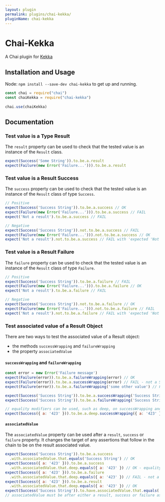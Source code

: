 ```yaml
---
layout: plugin
permalink: plugins/chai-kekka/
pluginName: chai-kekka
---
```


# Chai-Kekka

A Chai plugin for [Kekka](https://github.com/apemb/kekka)

## Installation and Usage

Node: `npm install --save-dev chai-kekka` to get up and running.
```js
const chai = require("chai")
const chaiKekka = require("chai-kekka")
 
chai.use(chaiKekka)
```

## Documentation

### Test value is a Type Result 
The `result` property can be used to check that the tested value is an instance of the `Result` class. 
```js
expect(Success('Some String')).to.be.a.result
expect(Failure(new Error('Failure...'))).to.be.a.result
```

### Test value is a Result Success

The `success` property can be used to check that the tested value is an instance of the `Result` class of type `Success`.

```js
// Positive
expect(Success('Success String')).to.be.a.success // OK
expect(Failure(new Error('Failure...'))).to.be.a.success // FAIL
expect('Not a result').to.be.a.success // FAIL

// Negative
expect(Success('Success String')).not.to.be.a.success // FAIL
expect(Failure(new Error('Failure...'))).not.to.be.a.success // OK
expect('Not a result').not.to.be.a.success // FAIL with 'expected 'Not a result' to be an instance of Result'
```


### Test value is a Result Failure

The `failure` property can be used to check that the tested value is an instance of the `Result` class of type `Failure`.

```js
// Positive
expect(Success('Success String')).to.be.a.failure // FAIL
expect(Failure(new Error('Failure...'))).to.be.a.failure // OK
expect('Not a result').to.be.a.failure // FAIL

// Negative
expect(Success('Success String')).not.to.be.a.failure // OK
expect(Failure(new Error('Failure...'))).not.to.be.a.failure // FAIL
expect('Not a result').not.to.be.a.failure // FAIL with 'expected 'Not a result' to be an instance of Result'
```

### Test associated value of a Result Object

There are two ways to test the associated value of a Result object:
 - the methods `successWrapping` and `failureWrapping`
 - the property `associatedValue`

#### `successWrapping` and `failureWrapping`
```js
const error = new Error('Failure message')
expect(Failure(error)).to.be.a.failureWrapping(error) // OK
expect(Failure(error)).to.be.a.successWrapping(error) // FAIL - not a Success
expect(Failure(error)).to.be.a.failureWrapping('some other value') // FAIL

expect(Success('Success String')).to.be.a.successWrapping('Success String') // OK
expect(Success('Success String')).to.be.a.failureWrapping('Success String') // Fail - not a Failure

// equality modifiers can be used, such as deep, on successWrapping and failureWrapping
expect(Success({ a: '423' })).to.be.a.deep.successWrapping({ a: '423' }) 
```

#### `associatedValue`

The `associatedValue` property can be used after a `result`, `success` or `failure` property.
It changes the target of any assertions that follow in the chain to be on the result associated value.

```js
expect(Success('Success String')).to.be.a.success
  .with.associatedValue.that.equals('Success String') // OK
expect(Success({ a: '423' })).to.be.a.success
  .with.associatedValue.that.deep.equals({ a: '423' }) // OK - equality modifiers accepted
expect(Success({ a: '423' })).to.be.a.failure
  .with.associatedValue.that.deep.equals({ a: '423' }) // FAIL - not a failure
expect(Success({ a: '423' })).to.be.a.result
  .with.associatedValue.that.deep.equals({ a: '423' }) // OK
expect(Success('Success String')).to.have.associatedValue.that.equals('Success String') // FAILS 
// associatedValue must be after either a result, success or failure assertion property
```

